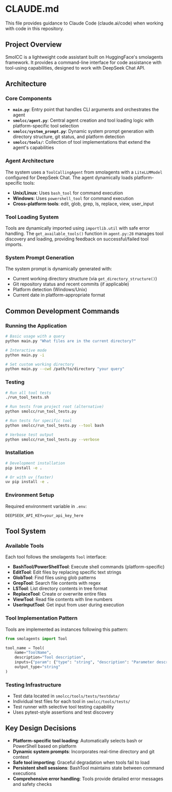 # CLAUDE.md

This file provides guidance to Claude Code (claude.ai/code) when working with code in this repository.

## Project Overview

SmolCC is a lightweight code assistant built on HuggingFace's smolagents framework. It provides a command-line interface for code assistance with tool-using capabilities, designed to work with DeepSeek Chat API.

## Architecture

### Core Components

- **`main.py`**: Entry point that handles CLI arguments and orchestrates the agent
- **`smolcc/agent.py`**: Central agent creation and tool loading logic with platform-specific tool selection
- **`smolcc/system_prompt.py`**: Dynamic system prompt generation with directory structure, git status, and platform detection
- **`smolcc/tools/`**: Collection of tool implementations that extend the agent's capabilities

### Agent Architecture

The system uses a `ToolCallingAgent` from smolagents with a `LiteLLMModel` configured for DeepSeek Chat. The agent dynamically loads platform-specific tools:

- **Unix/Linux**: Uses `bash_tool` for command execution
- **Windows**: Uses `powershell_tool` for command execution
- **Cross-platform tools**: edit, glob, grep, ls, replace, view, user_input

### Tool Loading System

Tools are dynamically imported using `importlib.util` with safe error handling. The `get_available_tools()` function in `agent.py:28` manages tool discovery and loading, providing feedback on successful/failed tool imports.

### System Prompt Generation

The system prompt is dynamically generated with:
- Current working directory structure (via `get_directory_structure()`)
- Git repository status and recent commits (if applicable)
- Platform detection (Windows/Unix)
- Current date in platform-appropriate format

## Common Development Commands

### Running the Application

```bash
# Basic usage with a query
python main.py "What files are in the current directory?"

# Interactive mode
python main.py -i

# Set custom working directory
python main.py --cwd /path/to/directory "your query"
```

### Testing

```bash
# Run all tool tests
./run_tool_tests.sh

# Run tests from project root (alternative)
python smolcc/run_tool_tests.py

# Run tests for specific tool
python smolcc/run_tool_tests.py --tool bash

# Verbose test output
python smolcc/run_tool_tests.py --verbose
```

### Installation

```bash
# Development installation
pip install -e .

# Or with uv (faster)
uv pip install -e .
```

### Environment Setup

Required environment variable in `.env`:
```
DEEPSEEK_API_KEY=your_api_key_here
```

## Tool System

### Available Tools

Each tool follows the smolagents `Tool` interface:

- **BashTool/PowerShellTool**: Execute shell commands (platform-specific)
- **EditTool**: Edit files by replacing specific text strings
- **GlobTool**: Find files using glob patterns  
- **GrepTool**: Search file contents with regex
- **LSTool**: List directory contents in tree format
- **ReplaceTool**: Create or overwrite entire files
- **ViewTool**: Read file contents with line numbers
- **UserInputTool**: Get input from user during execution

### Tool Implementation Pattern

Tools are implemented as instances following this pattern:
```python
from smolagents import Tool

tool_name = Tool(
    name="ToolName",
    description="Tool description",
    inputs={"param": {"type": "string", "description": "Parameter description"}},
    output_type="string"
)
```

### Testing Infrastructure

- Test data located in `smolcc/tools/tests/testdata/`
- Individual test files for each tool in `smolcc/tools/tests/`
- Test runner with selective tool testing capability
- Uses pytest-style assertions and test discovery

## Key Design Decisions

- **Platform-specific tool loading**: Automatically selects bash or PowerShell based on platform
- **Dynamic system prompts**: Incorporates real-time directory and git context
- **Safe tool importing**: Graceful degradation when tools fail to load
- **Persistent shell sessions**: BashTool maintains state between command executions
- **Comprehensive error handling**: Tools provide detailed error messages and safety checks